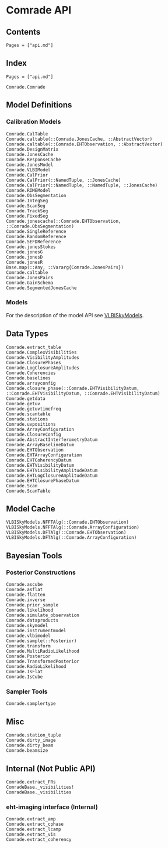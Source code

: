 # Comrade API



## Contents

```@contents
Pages = ["api.md"]
```

## Index

```@index
Pages = ["api.md"]
```

```@docs
Comrade.Comrade
```

## Model Definitions

### Calibration Models

```@docs
Comrade.CalTable
Comrade.caltable(::Comrade.JonesCache, ::AbstractVector)
Comrade.caltable(::Comrade.EHTObservation, ::AbstractVector)
Comrade.DesignMatrix
Comrade.JonesCache
Comrade.ResponseCache
Comrade.JonesModel
Comrade.VLBIModel
Comrade.CalPrior
Comrade.CalPrior(::NamedTuple, ::JonesCache)
Comrade.CalPrior(::NamedTuple, ::NamedTuple, ::JonesCache)
Comrade.RIMEModel
Comrade.ObsSegmentation
Comrade.IntegSeg
Comrade.ScanSeg
Comrade.TrackSeg
Comrade.FixedSeg
Comrade.jonescache(::Comrade.EHTObservation, ::Comrade.ObsSegmentation)
Comrade.SingleReference
Comrade.RandomReference
Comrade.SEFDReference
Comrade.jonesStokes
Comrade.jonesG
Comrade.jonesD
Comrade.jonesR
Base.map(::Any, ::Vararg{Comrade.JonesPairs})
Comrade.caltable
Comrade.JonesPairs
Comrade.GainSchema
Comrade.SegmentedJonesCache
```

### Models

For the description of the model API see [VLBISkyModels](https://ehtjulia.github.io/VLBISkyModels.jl/stable/).




## Data Types


```@docs
Comrade.extract_table
Comrade.ComplexVisibilities
Comrade.VisibilityAmplitudes
Comrade.ClosurePhases
Comrade.LogClosureAmplitudes
Comrade.Coherencies
Comrade.baselines
Comrade.arrayconfig
Comrade.closure_phase(::Comrade.EHTVisibilityDatum, ::Comrade.EHTVisibilityDatum, ::Comrade.EHTVisibilityDatum)
Comrade.getdata
Comrade.getuv
Comrade.getuvtimefreq
Comrade.scantable
Comrade.stations
Comrade.uvpositions
Comrade.ArrayConfiguration
Comrade.ClosureConfig
Comrade.AbstractInterferometryDatum
Comrade.ArrayBaselineDatum
Comrade.EHTObservation
Comrade.EHTArrayConfiguration
Comrade.EHTCoherencyDatum
Comrade.EHTVisibilityDatum
Comrade.EHTVisibilityAmplitudeDatum
Comrade.EHTLogClosureAmplitudeDatum
Comrade.EHTClosurePhaseDatum
Comrade.Scan
Comrade.ScanTable
```

## Model Cache
```@docs
VLBISkyModels.NFFTAlg(::Comrade.EHTObservation)
VLBISkyModels.NFFTAlg(::Comrade.ArrayConfiguration)
VLBISkyModels.DFTAlg(::Comrade.EHTObservation)
VLBISkyModels.DFTAlg(::Comrade.ArrayConfiguration)
```


## Bayesian Tools

### Posterior Constructions

```@docs
Comrade.ascube
Comrade.asflat
Comrade.flatten
Comrade.inverse
Comrade.prior_sample
Comrade.likelihood
Comrade.simulate_observation
Comrade.dataproducts
Comrade.skymodel
Comrade.instrumentmodel
Comrade.vlbimodel
Comrade.sample(::Posterior)
Comrade.transform
Comrade.MultiRadioLikelihood
Comrade.Posterior
Comrade.TransformedPosterior
Comrade.RadioLikelihood
Comrade.IsFlat
Comrade.IsCube
```

### Sampler Tools
```@docs
Comrade.samplertype
```

## Misc

```@docs
Comrade.station_tuple
Comrade.dirty_image
Comrade.dirty_beam
Comrade.beamsize
```

## Internal (Not Public API)
```@docs
Comrade.extract_FRs
ComradeBase._visibilities!
ComradeBase._visibilities
```

### eht-imaging interface (Internal)

```@docs
Comrade.extract_amp
Comrade.extract_cphase
Comrade.extract_lcamp
Comrade.extract_vis
Comrade.extract_coherency
```


